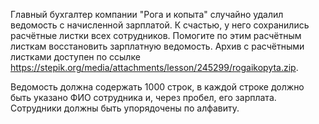 Главный бухгалтер компании "Рога и копыта" случайно удалил ведомость с начисленной зарплатой. К счастью, у него сохранились расчётные листки всех сотрудников. Помогите по этим расчётным листкам восстановить зарплатную ведомость. Архив с расчётными листками доступен по ссылке https://stepik.org/media/attachments/lesson/245299/rogaikopyta.zip.

Ведомость должна содержать 1000 строк, в каждой строке должно быть указано ФИО сотрудника и, через пробел, его зарплата. Сотрудники должны быть упорядочены по алфавиту.